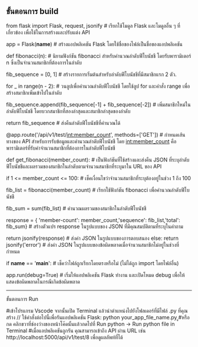ขั้นตอนการ build
------------------------------------------------------------------------------------------------------------------------------
from flask import Flask, request, jsonify # เรียกใช้โมดูล Flask และโมดูลอื่น ๆ ที่เกี่ยวข้อง เพื่อใช้ในการสร้างและปรับแต่ง API

app = Flask(__name__) # สร้างแอปพลิเคชัน Flask โดยใช้ชื่อของไฟล์เป็นชื่อของแอปพลิเคชัน

def fibonacci(n): # นิยามฟังก์ชัน fibonacci สำหรับคำนวณลำดับฟีโบนัชชี โดยรับพารามิเตอร์ n ซึ่งเป็นจำนวนสมาชิกที่ต้องการในลำดับ

fib_sequence = [0, 1] # สร้างรายการเริ่มต้นสำหรับลำดับฟีโบนัชชีที่มีสมาชิกแรก 2 ตัว.

for _ in range(n - 2):  # วนลูปเพื่อคำนวณลำดับฟีโบนัชชี โดยใช้ลูป for และคำสั่ง range เพื่อสร้างสมาชิกเพิ่มเข้าไปในลำดับ

fib_sequence.append(fib_sequence[-1] + fib_sequence[-2]) # เพิ่มสมาชิกใหม่ในลำดับฟีโบนัชชี โดยบวกสมาชิกที่สองล่าสุดและสมาชิกล่าสุดของลำดับ
    
return fib_sequence # ส่งคืนลำดับฟีโบนัชชีที่คำนวณได้

@app.route('/api/v1/test/<int:member_count>', methods=['GET']) # กำหนดเส้นทางของ API สำหรับการรับข้อมูลและคำนวณลำดับฟีโบนัชชี โดย <int:member_count> คือพารามิเตอร์ที่รับค่าจำนวนสมาชิกที่ต้องการในลำดับฟีโบนัชชี

def get_fibonacci(member_count): # เป็นฟังก์ชันที่ใช้สร้างและส่งคืน JSON ที่ระบุลำดับฟีโบนัชชีและผลรวมของสมาชิกในลำดับตามจำนวนสมาชิกที่ระบุมาใน URL ของ API 
    
if 1 <= member_count <= 100: # เช็คเงื่อนไขว่าจำนวนสมาชิกที่ระบุต้องอยู่ในช่วง 1 ถึง 100

fib_list = fibonacci(member_count) # เรียกใช้ฟังก์ชัน fibonacci เพื่อคำนวณลำดับฟีโบนัชชี

fib_sum = sum(fib_list)   # คำนวณผลรวมของสมาชิกในลำดับฟีโบนัชชี

response = { 'member-count': member_count,'sequence': fib_list,'total': fib_sum} # สร้างตัวแปร response ในรูปแบบของ JSON ที่มีคุณสมบัติตามที่ระบุในคำถาม

return jsonify(response) # ส่งค่า JSON ในรูปแบบของการตอบสนอง
    else: 
return jsonify('error') # ส่งค่า JSON ในรูปแบบของข้อผิดพลาดเมื่อจำนวนสมาชิกไม่อยู่ในช่วงที่กำหนด

if __name__ == '__main__': # เช็คว่าไฟล์ถูกเรียกโดยตรงหรือไม่ (ไม่ได้ถูก import โดยไฟล์อื่น)

app.run(debug=True) # เริ่มให้แอปพลิเคชัน Flask ทำงาน และเปิดโหมด debug เพื่อให้แสดงข้อผิดพลาดในกรณีเกิดข้อผิดพลาด

----------------------------------------------------------------------------------------------------------------------------
ขั้นตอนการ Run

#เข้าโปรแกรม Vscode จากนั้นเปิด Terminal แล้วนำตำแหน่งไปยังโฟลเดอร์ที่มีไฟล์ .py ที่คุณสร้าง // ใช้คำสั่งต่อไปนี้เพื่อรันแอปพลิเคชัน Flask: python your_app_file_name.py
ู#หรือ กด คลิกขวาที่ช่องว่างของหน้าโค๊ดนั้นแล้วกดไปที่ Run python -> Run python file in Terminal 
#เมื่อแอปพลิเคชันถูกรัน คุณสามารถเข้าถึง API ผ่าน URL เช่น http://localhost:5000/api/v1/test/8 เพื่อดูผลลัพท์ที่ได้

